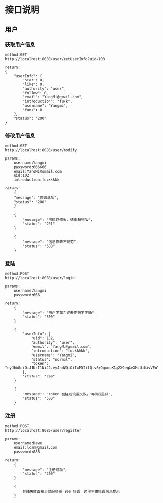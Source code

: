 # 接口说明

## 用户

### 获取用户信息

    method:GET
    http://localhost:8080/user/getUserInfo?uid=103   

    return:
    {
        "userInfo": {
            "star": 0,
            "like": 0,
            "authority": "user",
            "follow": 0,
            "email": "YangMi@gmail.com",
            "introduction": "fuck",
            "username": "Yangmi",
            "fans": 0
        },
        "status": "200"
    }

### 修改用户信息

    method:GET
    http://localhost:8080/user/modify

    params:
        username:Yangmi
        password:666666
        email:YangMi@gmail.com
        uid:102
        introduction:fuckkkkk

    return:
        {
        "message": "修改成功",
        "status": "200"
        }

        {
            "message": "密码已修改，请重新登陆",
            "status": "201"
        }

        {
            "message": "信息修改不规范",
            "status": "500"
        }        

### 登陆

    method:POST
    http://localhost:8080/user/login
 
    params:
        username:Yangmi
        password:666

    return:
        {
            "message": "用户不存在或者密码不正确",
            "status": "500"
        }

        {
            "userInfo": {
                "uid": 102,
                "authority": "user",
                "email": "YangMi@gmail.com",
                "introduction": "fuckkkkk",
                "username": "Yangmi",
                "status": "normal",
                "token": "eyJhbGciOiJIUzI1NiJ9.eyJhdWQiOiIxMDIifQ.vBxQgxouKAg2X9eg8eXMLUiKAvVEoYROwxDQvWXS8q4"
            },
            "status": "200"
        }

        {
            "message": "token 创建或设置失败，请稍后重试",
            "status": "500"
        }        

### 注册

    method:POST
    http://localhost:8080/user/register
 
    params:
        username:Dawe
        email:lcan@gmail.com
        password:888

    return:
        {
            "message": "注册成功",
            "status": "200"
        }

        {
            登陆失败直接走向服务器 500 错误，这里不做错误信息提示
        }
